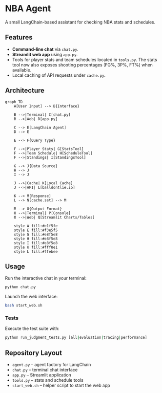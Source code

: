 # NBA Agent

A small LangChain-based assistant for checking NBA stats and schedules.

## Features
- **Command-line chat** via `chat.py`.
- **Streamlit web app** using `app.py`.
- Tools for player stats and team schedules located in `tools.py`. The stats tool now also exposes shooting percentages (FG%, 3P%, FT%) when available.
- Local caching of API requests under `cache.py`.

## Architecture

```mermaid
graph TD
    A[User Input] --> B{Interface}
    
    B -->|Terminal| C[chat.py]
    B -->|Web| D[app.py]
    
    C --> E[LangChain Agent]
    D --> E
    
    E --> F{Query Type}
    
    F -->|Player Stats| G[StatsTool]
    F -->|Team Schedule| H[ScheduleTool] 
    F -->|Standings| I[StandingsTool]
    
    G --> J{Data Source}
    H --> J
    I --> J
    
    J -->|Cache| K[Local Cache]
    J -->|API| L[balldontlie.io]
    
    K --> M[Response]
    L --> N[cache.set] --> M
    
    M --> O{Output Format}
    O -->|Terminal| P[Console]
    O -->|Web| Q[Streamlit Charts/Tables]
    
    style A fill:#e1f5fe
    style E fill:#f3e5f5
    style G fill:#e8f5e8
    style H fill:#e8f5e8
    style I fill:#e8f5e8
    style K fill:#fff8e1
    style L fill:#ffebee
```

## Usage
Run the interactive chat in your terminal:
```bash
python chat.py
```

Launch the web interface:
```bash
bash start_web.sh
```

### Tests
Execute the test suite with:
```bash
python run_judgment_tests.py [all|evaluation|tracing|performance]
```

## Repository Layout
- `agent.py` – agent factory for LangChain
- `chat.py` – terminal chat interface
- `app.py` – Streamlit application
- `tools.py` – stats and schedule tools
- `start_web.sh` – helper script to start the web app

